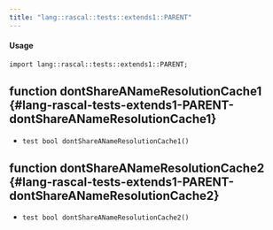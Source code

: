 ```yaml
---
title: "lang::rascal::tests::extends1::PARENT"
---
```


#### Usage

`import lang::rascal::tests::extends1::PARENT;`


## function dontShareANameResolutionCache1 {#lang-rascal-tests-extends1-PARENT-dontShareANameResolutionCache1}

* ``test bool dontShareANameResolutionCache1()``

## function dontShareANameResolutionCache2 {#lang-rascal-tests-extends1-PARENT-dontShareANameResolutionCache2}

* ``test bool dontShareANameResolutionCache2()``

